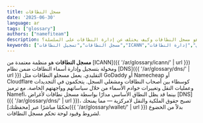 ```yaml
---
title: مسجل النطاقات
date: '2025-06-30'
language: ar
tags: ["glossary"]
authors: ["namefiteam"]
description: ما هو مسجل النطاقات وكيف يختلف عن إدارة النطاقات على السلسلة؟
keywords: ["مسجل النطاقات","تسجيل النطاقات","ICANN","التحكم المركزي","إدارة النطاقات"]
---
```


**مسجل النطاقات** هو منظمة معتمدة من [ICANN]({{ '/ar/glossary/icann/' | url }}) ومخولة بتسجيل وإدارة أسماء النطاقات ضمن نظام [DNS]({{ '/ar/glossary/dns/' | url }}) التقليدي. يعمل مسجلو النطاقات مثل GoDaddy أو Namecheap أو Cloudflare كوسطاء بين أصحاب النطاقات ومشغلي السجل. يتحكمون في التجديدات وعمليات النقل وتغييرات خوادم الأسماء من خلال سياساتهم وواجهتهم الخاصة. مع ترميز Namefi، بينما قد يظل النطاق الأساسي مدارًا بواسطة مسجل نطاقات لأغراض [DNS]({{ '/ar/glossary/dns/' | url }})، تصبح حقوق الملكية والنقل لامركزية — مما يمنحك تحكمًا مباشرًا عبر [محفظتك]({{ '/ar/glossary/wallet/' | url }}) بدلاً من الخضوع لشروط وقيود لوحة تحكم مسجل النطاقات.